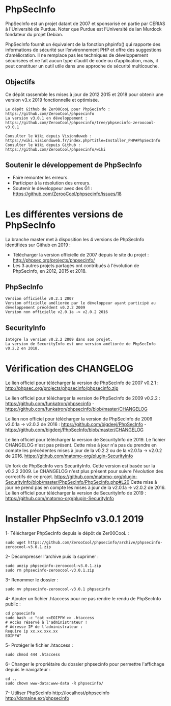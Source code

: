 # PhpSecInfo

PhpSecInfo est un projet datant de 2007 et sponsorisé en partie par CERIAS à l'Université de Purdue.
Noter que Purdue est l’Université de Ian Murdock fondateur du projet Debian.

PhpSecInfo fournit un équivalent de la fonction phpinfo() qui rapporte des informations de sécurité sur l’environnement PHP et offre des suggestions d’amélioration. Il ne remplace pas les techniques de développement sécurisées et ne fait aucun type d’audit de code ou d’application, mais, il peut constituer un outil utile dans une approche de sécurité multicouche.

## Objectifs

Ce dépôt rassemble les mises à jour de 2012 2015 et 2018 pour obtenir une version v3.x 2019 fonctionnelle et optimisée.

```
Le dépôt Github de Zer00CooL pour PhpSecInfo : https://github.com/ZerooCool/phpsecinfo
La version v3.0.1 en développement : https://github.com/ZerooCool/phpsecinfo/tree/phpsecinfo-zeroocool-v3.0.1
```


```
Consulter le Wiki depuis Visionduweb : https://wiki.visionduweb.fr/index.php?title=Installer_PHP#PhpSecInfo
Consulter le Wiki depuis Github : https://github.com/ZerooCool/phpsecinfo/wiki
```

## Soutenir le développement de PhpSecInfo
- Faire remonter les erreurs.
- Participer à la résolution des erreurs.
- Soutenir le développeur avec des Ğ1 : https://github.com/ZerooCool/phpsecinfo/issues/18

# Les différentes versions de PhpSecInfo

La branche master met à disposition les 4 versions de PhpSecInfo identifiées sur Github en 2019 :
- Télécharger la version officielle de 2007 depuis le site du projet : http://phpsec.org/projects/phpsecinfo/
- Les 3 autres projets partagés ont contribués à l'évolution de PhpSecInfo, en 2012, 2015 et 2018.

## PhpSecInfo
```
Version officielle v0.2.1 2007
Version officielle améliorée par le développeur ayant participé au développement précédent v0.2.2 2009
Version non officielle v2.0.1a -> v2.0.2 2016
```

## SecurityInfo
```
Intègre la version v0.2.2 2009 dans son projet.
La version de SecurityInfo est une version améliorée de PhpSecInfo v0.2.2 en 2018.
```

# Vérification des CHANGELOG
Le lien officiel pour télécharger la version de PhpSecInfo de 2007 v0.2.1 :
http://phpsec.org/projects/phpsecinfo/phpsecinfo.zip

Le lien officiel pour télécharger la version de PhpSecInfo de 2009 v0.2.2 :
https://github.com/funkatron/phpsecinfo - https://github.com/funkatron/phpsecinfo/blob/master/CHANGELOG

Le lien non officiel pour télécharger la version de PhpSecInfo de 2009 v2.0.1a -> v2.0.2 de 2016 :
https://github.com/bigdeej/PhpSecInfo - https://github.com/bigdeej/PhpSecInfo/blob/master/CHANGELOG

Le lien officiel pour télécharger la version de SecurityInfo de 2019.
Le fichier CHANGELOG n'est pas présent.
Cette mise à jour n'a pas du prendre en compte les précédentes mises à jour de la v0.2.2 ou de la v2.0.1a -> v2.0.2 de 2016.
https://github.com/matomo-org/plugin-SecurityInfo

Un fork de PhpSecInfo vers SecurityInfo.
Cette version est basée sur la v0.2.2 2009.
Le CHANGELOG n'est plus présent pour suivre l'évolution des correctifs de ce projet.
https://github.com/matomo-org/plugin-SecurityInfo/blob/master/PhpSecInfo/PhpSecInfo.php#L20
Cette mise à jour ne prend pas en compte les mises à jour de la v2.0.1a -> v2.0.2 de 2016.
Le lien officiel pour télécharger la version de SecurityInfo de 2019 : https://github.com/matomo-org/plugin-SecurityInfo

# Installer PhpSecInfo v3.0.1 2019
1- Télécharger PhpSecInfo depuis le dépôt de Zer00CooL :
```
sudo wget https://github.com/ZerooCool/phpsecinfo/archive/phpsecinfo-zeroocool-v3.0.1.zip
```

2- Décompresser l'archive puis la suprimer :
```
sudo unzip phpsecinfo-zeroocool-v3.0.1.zip
sudo rm phpsecinfo-zeroocool-v3.0.1.zip
```

3- Renommer le dossier :
```
sudo mv phpsecinfo-zeroocool-v3.0.1 phpsecinfo
```

4- Ajouter un fichier .htaccess pour ne pas rendre le rendu de PhpSecInfo public :
```
cd phpsecinfo
sudo bash -c "cat <<EOIPFW >> .htaccess
# Accès réservé à l'administrateur !
# Adresse IP de l'administrateur :
Require ip xx.xx.xxx.xx
EOIPFW"
```

5- Protéger le fichier .htaccess :
```
sudo chmod 444 .htaccess
```

6- Changer le propriétaire du dossier phpsecinfo pour permettre l'affichage depuis le navigateur :
```
cd ..
sudo chown www-data:www-data -R phpsecinfo/
```

7- Utiliser PhpSecInfo
http://localhost/phpsecinfo
http://domaine.ext/phpsecinfo
